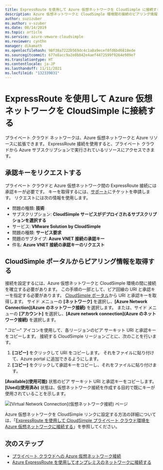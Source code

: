```yaml
---
title: ExpressRoute を使用して Azure 仮想ネットワークを CloudSimple に接続する - Azure VMware Solution by CloudSimple
description: Azure 仮想ネットワークと CloudSimple 環境間の接続のピアリング情報を取得する方法について説明します。
author: suzizuber
ms.author: v-szuber
ms.date: 08/14/2019
ms.topic: article
ms.service: azure-vmware-cloudsimple
ms.reviewer: cynthn
manager: dikamath
ms.openlocfilehash: 98f38a7222b569dc4c1a8a9ecef0fd6bd6818ede
ms.sourcegitcommit: 677e8acc9a2e8b842e4aef4472599f9264e989e7
ms.translationtype: HT
ms.contentlocale: ja-JP
ms.lasthandoff: 11/11/2021
ms.locfileid: "132339031"
---
```

# <a name="connect-azure-virtual-network-to-cloudsimple-using-expressroute"></a>ExpressRoute を使用して Azure 仮想ネットワークを CloudSimple に接続する

プライベート クラウド ネットワークは、Azure 仮想ネットワークと Azure リソースに拡張できます。 ExpressRoute 接続を使用すると、プライベート クラウドから Azure サブスクリプションで実行されているリソースにアクセスできます。

## <a name="request-authorization-key"></a>承認キーをリクエストする

プライベート クラウドと Azure 仮想ネットワーク間の ExpressRoute 接続には承認キーが必要です。 キーを取得するには、<a href="https://portal.azure.com/#blade/Microsoft_Azure_Support/HelpAndSupportBlade/newsupportrequest" target="_blank">サポート</a>にチケットを申請します。  リクエストには次の情報を使用します。

* 問題の種類: **技術**
* サブスクリプション: **CloudSimple サービスがデプロイされるサブスクリプションを選択する**
* サービス: **VMware Solution by CloudSimple**
* 問題の種類: **サービス要求**
* 問題のサブタイプ: **Azure VNET 接続の承認キー**
* 件名: **Azure VNET 接続の承認キーのリクエスト**

## <a name="get-peering-information-from-cloudsimple-portal"></a>CloudSimple ポータルからピアリング情報を取得する

接続を設定するには、Azure 仮想ネットワークと CloudSimple 環境の間に接続を確立する必要があります。  この手順の一部として、ピア回線の URI と承認キーを指定する必要があります。 [CloudSimple ポータル](access-cloudsimple-portal.md)から URI と承認キーを取得します。  サイド メニューの **[ネットワーク]** を選択し、**[Azure Network Connection]\(Azure のネットワーク接続\)** を選択します。 または、サイド メニューの **[アカウント]** を選択し、**[Azure network connection]\(Azure のネットワーク接続\)** を選択します。

"*コピー*" アイコンを使用して、各リージョンのピア サーキット URI と承認キーをコピーします。 接続する CloudSimple リージョンごとに、次のことを行います。

1. **[コピー]** をクリックして URI をコピーします。 それをファイルに貼り付けて、Azure portal に追加できるようにします。  
2. **[コピー]** をクリックして承認キーをコピーし、それをファイルに貼り付けます。

**[Available]\(使用可能\)** 状態のピア サーキット URI と承認キーをコピーします。  **[Used]\(使用済み\)** 状態は、仮想ネットワーク接続を作成する目的で既にキーが使用されていることを示します。

![[Virtual Network Connection]\(仮想ネットワーク接続\) ページ](media/virtual-network-connection.png)

Azure 仮想ネットワークを CloudSimple リンクに設定する方法の詳細については、「[ExpressRoute を使用して CloudSimple プライベート クラウド環境を Azure 仮想ネットワークに接続する](azure-expressroute-connection.md)」を参照してください。

## <a name="next-steps"></a>次のステップ

* [プライベート クラウドへの Azure 仮想ネットワーク接続](azure-expressroute-connection.md)
* [Azure ExpressRoute を使用してオンプレミスのネットワークに接続する](on-premises-connection.md)
